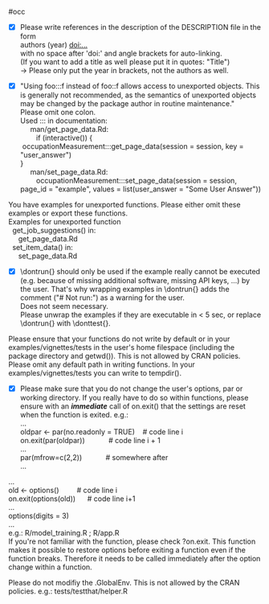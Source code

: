 #occ 

- [x] Please write references in the description of the DESCRIPTION file in the form  
authors (year) <doi:...>  
with no space after 'doi:' and angle brackets for auto-linking.  
(If you want to add a title as well please put it in quotes: "Title")  
-> Please only put the year in brackets, not the authors as well.  
  
- [x] "Using foo:::f instead of foo::f allows access to unexported objects. This is generally not recommended, as the semantics of unexported objects may be changed by the package author in routine maintenance."  
Please omit one colon.  
Used ::: in documentation:  
     man/get_page_data.Rd:  
        if (interactive()) {  
 occupationMeasurement:::get_page_data(session = session, key = "user_answer")  
}  
     man/set_page_data.Rd:  
        occupationMeasurement:::set_page_data(session = session, page_id = "example", values = list(user_answer = "Some User Answer"))  
  
You have examples for unexported functions. Please either omit these examples or export these functions.  
Examples for unexported function  
  get_job_suggestions() in:  
     get_page_data.Rd  
  set_item_data() in:  
     set_page_data.Rd  
  
- [x] \dontrun{} should only be used if the example really cannot be executed (e.g. because of missing additional software, missing API keys, ...) by the user. That's why wrapping examples in \dontrun{} adds the comment ("# Not run:") as a warning for the user.  
Does not seem necessary.  
Please unwrap the examples if they are executable in < 5 sec, or replace \dontrun{} with \donttest{}.  
  
Please ensure that your functions do not write by default or in your examples/vignettes/tests in the user's home filespace (including the package directory and getwd()). This is not allowed by CRAN policies.  
Please omit any default path in writing functions. In your examples/vignettes/tests you can write to tempdir().  
  
- [x] Please make sure that you do not change the user's options, par or working directory. If you really have to do so within functions, please ensure with an ***immediate*** call of on.exit() that the settings are reset when the function is exited. e.g.:  
...  
oldpar <- par(no.readonly = TRUE)    # code line i  
on.exit(par(oldpar))            # code line i + 1  
...  
par(mfrow=c(2,2))            # somewhere after  
...  
  
...  
old <- options()         # code line i  
on.exit(options(old))      # code line i+1  
...  
options(digits = 3)  
...  
e.g.: R/model_training.R ; R/app.R  
If you're not familiar with the function, please check ?on.exit. This function makes it possible to restore options before exiting a function even if the function breaks. Therefore it needs to be called immediately after the option change within a function.  
  
Please do not modifiy the .GlobalEnv. This is not allowed by the CRAN policies. e.g.: tests/testthat/helper.R